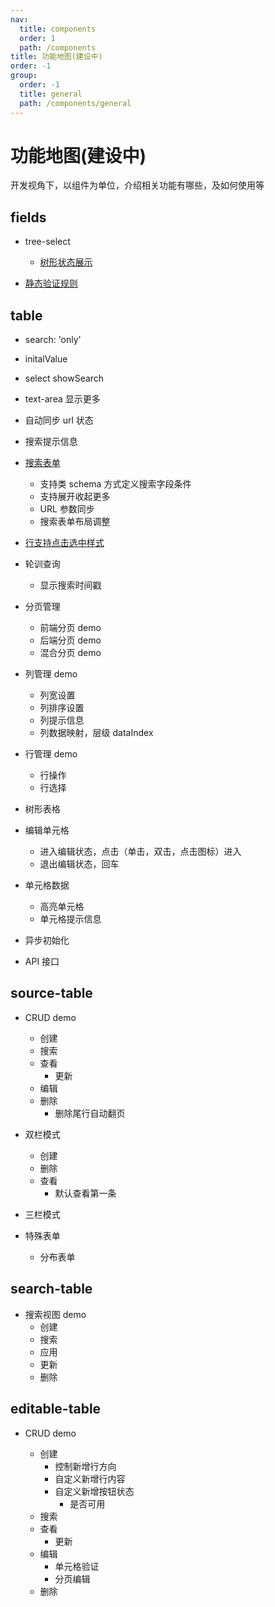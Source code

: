 ```yaml
---
nav:
  title: components
  order: 1
  path: /components
title: 功能地图(建设中)
order: -1
group:
  order: -1
  title: general
  path: /components/general
---
```


# 功能地图(建设中)

开发视角下，以组件为单位，介绍相关功能有哪些，及如何使用等

## fields

- tree-select

  - [树形状态展示](/components/fields/one-field-tree-select#%E6%A0%91%E5%BD%A2%E7%8A%B6%E6%80%81%E5%B1%95%E7%A4%BA)

- [静态验证规则](/components/forms/os-form#%E8%A1%A8%E5%8D%95%E5%86%85%E7%BD%AE%E9%AA%8C%E8%AF%81)

## table

- search: 'only'
- initalValue
- select showSearch
- text-area 显示更多
- 自动同步 url 状态
- 搜索提示信息
- [搜索表单](/components/tables/os-table#%E6%90%9C%E7%B4%A2%E8%A1%A8%E5%8D%95)
  - 支持类 schema 方式定义搜索字段条件
  - 支持展开收起更多
  - URL 参数同步
  - 搜索表单布局调整
- [行支持点击选中样式](/components/tables/os-table#%E8%A1%8C%E6%94%AF%E6%8C%81%E7%82%B9%E5%87%BB%E9%80%89%E4%B8%AD%E6%A0%B7%E5%BC%8F)
- 轮训查询

  - 显示搜索时间戳

- 分页管理

  - 前端分页 demo
  - 后端分页 demo
  - 混合分页 demo

- 列管理 demo

  - 列宽设置
  - 列排序设置
  - 列提示信息
  - 列数据映射，层级 dataIndex

- 行管理 demo

  - 行操作
  - 行选择

- 树形表格

- 编辑单元格

  - 进入编辑状态，点击（单击，双击，点击图标）进入
  - 退出编辑状态，回车

- 单元格数据

  - 高亮单元格
  - 单元格提示信息

- 异步初始化

- API 接口

## source-table

- CRUD demo

  - 创建
  - 搜索
  - 查看
    - 更新
  - 编辑
  - 删除
    - 删除尾行自动翻页

- 双栏模式

  - 创建
  - 删除
  - 查看
    - 默认查看第一条

- 三栏模式

- 特殊表单
  - 分布表单

## search-table

- 搜索视图 demo
  - 创建
  - 搜索
  - 应用
  - 更新
  - 删除

## editable-table

- CRUD demo

  - 创建
    - 控制新增行方向
    - 自定义新增行内容
    - 自定义新增按钮状态
      - 是否可用
  - 搜索
  - 查看
    - 更新
  - 编辑
    - 单元格验证
    - 分页编辑
  - 删除
